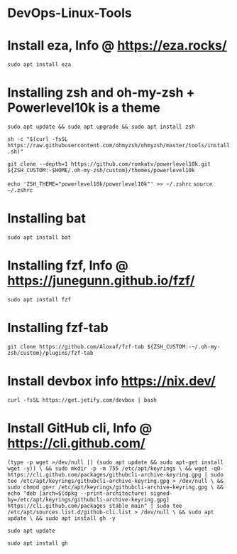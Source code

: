 # DevOps-Linux-Tools

# Install eza, Info @ https://eza.rocks/

`sudo apt install eza`

# Installing zsh  and oh-my-zsh + Powerlevel10k is a theme

`sudo apt update && sudo apt upgrade && sudo apt install zsh`

`sh -c "$(curl -fsSL https://raw.githubusercontent.com/ohmyzsh/ohmyzsh/master/tools/install.sh)"`

`git clone --depth=1 https://github.com/romkatv/powerlevel10k.git ${ZSH_CUSTOM:-$HOME/.oh-my-zsh/custom}/themes/powerlevel10k`

`echo 'ZSH_THEME="powerlevel10k/powerlevel10k"' >> ~/.zshrc`
`source ~/.zshrc`

# Installing bat

`sudo apt install bat`

# Installing fzf, Info @ https://junegunn.github.io/fzf/

`sudo apt install fzf`

# Installing fzf-tab 

`git clone https://github.com/Aloxaf/fzf-tab ${ZSH_CUSTOM:-~/.oh-my-zsh/custom}/plugins/fzf-tab`

# Install devbox info https://nix.dev/ 

`curl -fsSL https://get.jetify.com/devbox | bash`

# Install GitHub cli, Info @ https://cli.github.com/

`(type -p wget >/dev/null || (sudo apt update && sudo apt-get install wget -y)) \
&& sudo mkdir -p -m 755 /etc/apt/keyrings \
&& wget -qO- https://cli.github.com/packages/githubcli-archive-keyring.gpg | sudo tee /etc/apt/keyrings/githubcli-archive-keyring.gpg > /dev/null \
&& sudo chmod go+r /etc/apt/keyrings/githubcli-archive-keyring.gpg \
&& echo "deb [arch=$(dpkg --print-architecture) signed-by=/etc/apt/keyrings/githubcli-archive-keyring.gpg] https://cli.github.com/packages stable main" | sudo tee /etc/apt/sources.list.d/github-cli.list > /dev/null \
&& sudo apt update \
&& sudo apt install gh -y`

`sudo apt update`

`sudo apt install gh`








